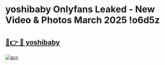 # yoshibaby Onlyfans Leaked - New Video & Photos March 2025 !o6d5z

# <h2><a href="https://bkgt7q.iuczelnia.edu.pl?title=yoshibaby&ref=o6d5z">🔗👉 🔴 yoshibaby</a></h2>

[![acn](https://github.com/user-attachments/assets/0f9c940e-d8b0-45ae-aac7-cd30a18b3e1c)](https://bkgt7q.iuczelnia.edu.pl?title=yoshibaby&ref=o6d5z)


